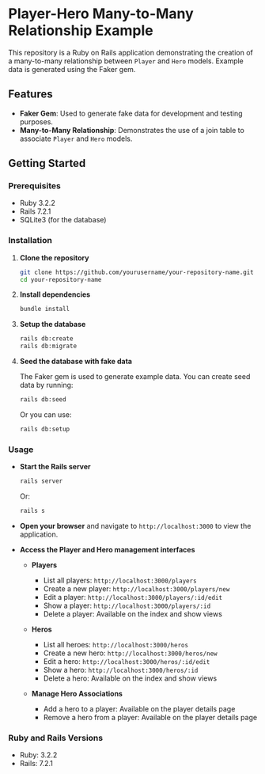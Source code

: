 # Player-Hero Many-to-Many Relationship Example

This repository is a Ruby on Rails application demonstrating the creation of a many-to-many relationship between `Player` and `Hero` models. Example data is generated using the Faker gem.

## Features

- **Faker Gem**: Used to generate fake data for development and testing purposes.
- **Many-to-Many Relationship**: Demonstrates the use of a join table to associate `Player` and `Hero` models.

## Getting Started

### Prerequisites

- Ruby 3.2.2
- Rails 7.2.1
- SQLite3 (for the database)

### Installation

1. **Clone the repository**

    ```sh
    git clone https://github.com/yourusername/your-repository-name.git
    cd your-repository-name
    ```

2. **Install dependencies**

    ```sh
    bundle install
    ```

3. **Setup the database**

    ```sh
    rails db:create
    rails db:migrate
    ```

4. **Seed the database with fake data**

    The Faker gem is used to generate example data. You can create seed data by running:

    ```sh
    rails db:seed
    ```

    Or you can use:

    ```sh
    rails db:setup
    ```

### Usage

- **Start the Rails server**

    ```sh
    rails server
    ```

    Or:

    ```sh
    rails s
    ```

- **Open your browser** and navigate to `http://localhost:3000` to view the application.

- **Access the Player and Hero management interfaces**

    - **Players**
      - List all players: `http://localhost:3000/players`
      - Create a new player: `http://localhost:3000/players/new`
      - Edit a player: `http://localhost:3000/players/:id/edit`
      - Show a player: `http://localhost:3000/players/:id`
      - Delete a player: Available on the index and show views

    - **Heros**
      - List all heroes: `http://localhost:3000/heros`
      - Create a new hero: `http://localhost:3000/heros/new`
      - Edit a hero: `http://localhost:3000/heros/:id/edit`
      - Show a hero: `http://localhost:3000/heros/:id`
      - Delete a hero: Available on the index and show views

    - **Manage Hero Associations**
      - Add a hero to a player: Available on the player details page
      - Remove a hero from a player: Available on the player details page

### Ruby and Rails Versions

- Ruby: 3.2.2
- Rails: 7.2.1
